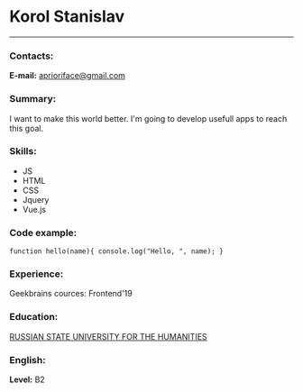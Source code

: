 # Korol Stanislav
---
### Contacts:
**E-mail:** aprioriface@gmail.com
### Summary:
I want to make this world better. I'm going to develop usefull apps to reach this goal.
### Skills:
* JS
* HTML
* CSS
* Jquery
* Vue.js
### Code example:
`function hello(name){
    console.log("Hello, ", name);
}`
### Experience:
Geekbrains cources: Frontend'19
### Education:
[RUSSIAN STATE UNIVERSITY FOR THE HUMANITIES](https://www.rsuh.ru/en/)
### English:
**Level:** B2